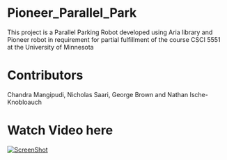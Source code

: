 # Pioneer_Parallel_Park
This project is a Parallel Parking Robot developed using Aria library
and Pioneer robot in requirement for partial fulfillment of the course
CSCI 5551 at the University of Minnesota

# Contributors

Chandra Mangipudi, Nicholas Saari, George Brown and Nathan Ische-Knobloauch

# Watch Video here 

[![ScreenShot](http://gdriv.es/cp_webpage/parallel_park.png)](https://www.youtube.com/watch?v=sequbMl1sr0)

